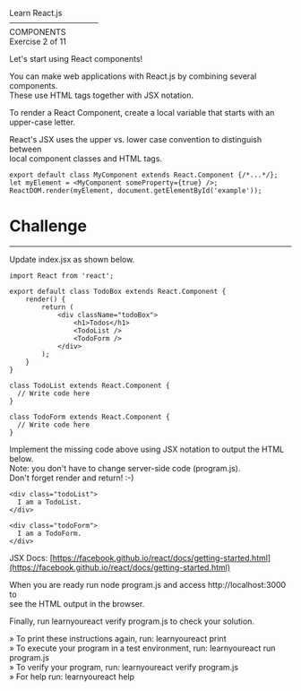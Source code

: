                                                                                                                                                                                                             
 Learn React.js                                                                                                                                                                                             
────────────────                                                                                                                                                                                            
 COMPONENTS                                                                                                                                                                                                 
 Exercise 2 of 11                                                                                                                                                                                           
                                                                                                                                                                                                            
Let's start using React components!                                                                                                                                                                         
                                                                                                                                                                                                            
You can make web applications with React.js by combining several components.                                                                                                                                
These use HTML tags together with JSX notation.                                                                                                                                                             
                                                                                                                                                                                                            
To render a React Component, create a local variable that starts with an                                                                                                                                    
upper-case letter.                                                                                                                                                                                          
                                                                                                                                                                                                            
React's JSX uses the upper vs. lower case convention to distinguish between                                                                                                                                 
local component classes and HTML tags.                                                                                                                                                                      
                                                                                                                                                                                                            
    export default class MyComponent extends React.Component {/*...*/};                                                                                                                                     
    let myElement = <MyComponent someProperty={true} />;                                                                                                                                                    
    ReactDOM.render(myElement, document.getElementById('example'));                                                                                                                                         
                                                                                                                                                                                                            
# Challenge                                                                                                                                                                                                 
                                                                                                                                                                                                            
-------------------------------------------------------------------------------                                                                                                                             
Update index.jsx as shown below.                                                                                                                                                                            
                                                                                                                                                                                                            
    import React from 'react';                                                                                                                                                                              
                                                                                                                                                                                                            
    export default class TodoBox extends React.Component {                                                                                                                                                  
        render() {                                                                                                                                                                                          
            return (                                                                                                                                                                                        
                <div className="todoBox">                                                                                                                                                                   
                    <h1>Todos</h1>                                                                                                                                                                          
                    <TodoList />                                                                                                                                                                            
                    <TodoForm />                                                                                                                                                                            
                </div>                                                                                                                                                                                      
            );                                                                                                                                                                                              
        }                                                                                                                                                                                                   
    }                                                                                                                                                                                                       
                                                                                                                                                                                                            
    class TodoList extends React.Component {                                                                                                                                                                
      // Write code here                                                                                                                                                                                    
    }                                                                                                                                                                                                       
                                                                                                                                                                                                            
    class TodoForm extends React.Component {                                                                                                                                                                
      // Write code here                                                                                                                                                                                    
    }                                                                                                                                                                                                       
                                                                                                                                                                                                            
Implement the missing code above using JSX notation to output the HTML below.                                                                                                                               
Note: you don't have to change server-side code (program.js).                                                                                                                                               
Don't forget render and return! :-)                                                                                                                                                                         
                                                                                                                                                                                                            
    <div class="todoList">                                                                                                                                                                                  
      I am a TodoList.                                                                                                                                                                                      
    </div>                                                                                                                                                                                                  
                                                                                                                                                                                                            
    <div class="todoForm">                                                                                                                                                                                  
      I am a TodoForm.                                                                                                                                                                                      
    </div>                                                                                                                                                                                                  
                                                                                                                                                                                                            
JSX Docs: [https://facebook.github.io/react/docs/getting-started.html](https://facebook.github.io/react/docs/getting-started.html)                                                                          
                                                                                                                                                                                                            
When you are ready run node program.js and access http://localhost:3000 to                                                                                                                                  
see the HTML output in the browser.                                                                                                                                                                         
                                                                                                                                                                                                            
Finally, run learnyoureact verify program.js to check your solution.                                                                                                                                        
                                                                                                                                                                                                            
                                                                                                                                                                                                            
 » To print these instructions again, run: learnyoureact print                                                                                                                                              
 » To execute your program in a test environment, run: learnyoureact run program.js                                                                                                                         
 » To verify your program, run: learnyoureact verify program.js                                                                                                                                             
 » For help run: learnyoureact help                                                                                                                                                                         
                                                                                                                                                                                                            